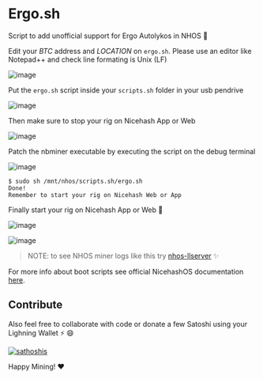 # Ergo.sh

Script to add unofficial support for Ergo Autolykos in NHOS 🚀

Edit your *BTC* address and *LOCATION* on `ergo.sh`. Please use an editor like Notepad++ and check line formating is Unix (LF)

![image](https://user-images.githubusercontent.com/30659361/124410029-28947d00-dd0f-11eb-9ee2-d8c8082ae08d.png)

Put the `ergo.sh` script inside your `scripts.sh` folder in your usb pendrive

![image](https://user-images.githubusercontent.com/30659361/115120003-bd89a480-9f70-11eb-9dd1-ac4517478e53.png)

Then make sure to stop your rig on Nicehash App or Web

![image](https://user-images.githubusercontent.com/30659361/124410122-65607400-dd0f-11eb-9203-be17c21670f5.png)

Patch the nbminer executable by executing the script on the debug terminal

![image](https://user-images.githubusercontent.com/30659361/124410379-ec155100-dd0f-11eb-917a-b850161785e5.png)

```
$ sudo sh /mnt/nhos/scripts.sh/ergo.sh
Done!
Remember to start your rig on Nicehash Web or App
```

Finally start your rig on Nicehash App or Web 🚀

![image](https://user-images.githubusercontent.com/30659361/124410977-2a5f4000-dd11-11eb-9c18-cb6cfc18d143.png)

![image](https://user-images.githubusercontent.com/30659361/124410782-cd638a00-dd10-11eb-8ad9-46d8bbec7295.png)

> NOTE: to see NHOS miner logs like this try [nhos-llserver](https://github.com/totakaro/nhos-llserver) ✨

For more info about boot scripts see official NicehashOS documentation [here](https://github.com/nicehash/NHOS/blob/master/nhos_boot_scripts.md).

## Contribute

Also feel free to collaborate with code or donate a few Satoshi using your Lighning Wallet ⚡ :smile:

[![sathoshis](https://img.shields.io/badge/Donate-Satoshi%20%E2%9A%A1-blueviolet)](https://totakaro.github.io/donate)

Happy Mining! :heart:
